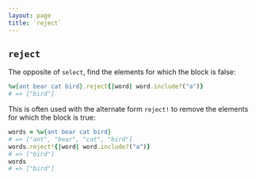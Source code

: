 ```yaml
---
layout: page
title: `reject`
---
```


## `reject`

The opposite of `select`, find the elements for which the block is false:

```ruby
%w{ant bear cat bird}.reject{|word| word.include?("a")}
# => ["bird"] 
```

This is often used with the alternate form `reject!` to remove the elements for which the block is true:

```ruby
words = %w{ant bear cat bird}
# => ["ant", "bear", "cat", "bird"] 
words.reject!{|word| word.include?("a")}
# => ["bird"] 
words
# => ["bird"] 
```